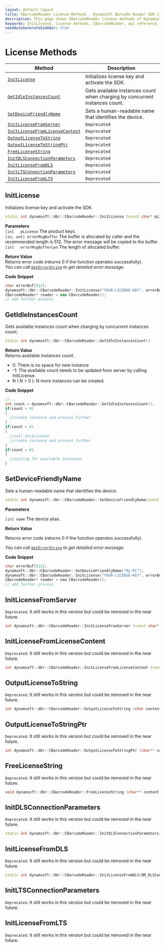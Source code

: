 ```yaml
---
layout: default-layout
title: CBarcodeReader License Methods - Dynamsoft Barcode Reader SDK C++ Edition API Reference
description: This page shows CBarcodeReader license methods of Dynamsoft Barcode Reader SDK C++ Edition.
keywords: InitLicense, license methods, CBarcodeReader, api reference, c++
needAutoGenerateSidebar: true
---
```



# License Methods

  | Method               | Description |
  |----------------------|-------------|
  | [`InitLicense`](#initlicense) | Initializes license key and activate the SDK. |
  | [`GetIdleInstancesCount`](#getidleinstancescount) | Gets available instances count when charging by concurrent instances count. |
  | [`SetDeviceFriendlyName`](#setdevicefriendlyname) | Sets a human-readable name that identifies the device. |
  | [`InitLicenseFromServer`](#initlicensefromserver) | `Deprecated` |
  | [`InitLicenseFromLicenseContent`](#initlicensefromlicensecontent) | `Deprecated` |
  | [`OutputLicenseToString`](#outputlicensetostring) | `Deprecated` |
  | [`OutputLicenseToStringPtr`](#outputlicensetostringptr) | `Deprecated` |
  | [`FreeLicenseString`](#freelicensestring) | `Deprecated` |
  | [`InitDLSConnectionParameters`](#initdlsconnectionparameters) | `Deprecated` |
  | [`InitLicenseFromDLS`](#initlicensefromdls) | `Deprecated` |
  | [`InitLTSConnectionParameters`](#initltsconnectionparameters) | `Deprecated` |
  | [`InitLicenseFromLTS`](#initlicensefromlts) | `Deprecated` |


## InitLicense
Initializes license key and activate the SDK.

```cpp
static int dynamsoft::dbr::CBarcodeReader::InitLicense (const char* pLicense, char errorMsgBuffer[] = NULL, const int errorMsgBufferLen = 0)	
```   
   
**Parameters**  
`[in]	pLicense` The product keys.  
`[in, out] errorMsgBuffer` The buffer is allocated by caller and the recommended length is 512. The error message will be copied to the buffer.  
`[in]	errorMsgBufferLen` The length of allocated buffer.  


**Return Value**  
Returns error code (returns 0 if the function operates successfully).    
*You can call [`GetErrorString`](general.md#geterrorstring) to get detailed error message.*


**Code Snippet**  
```cpp
char errorBuf[512];
dynamsoft::dbr::CBarcodeReader::InitLicense("YOUR-LICENSE-KEY", errorBuf, 512);
CBarcodeReader* reader = new CBarcodeReader();
// add further process
```


## GetIdleInstancesCount
Gets available instances count when charging by concurrent instances count.

```cpp
static int dynamsoft::dbr::CBarcodeReader::GetIdleInstancesCount()
```   

**Return Value**  
Returns available instances count.    
- 0: There is no space for new instance  
- -1: The available count needs to be updated from server by calling InitLicense.
- N ( N > 0 ): N more instances can be created.

**Code Snippet**  
```cpp
//...
int count = dynamsoft::dbr::CBarcodeReader::GetIdleInstancesCount();
if(count > 0)
{
  //create instance and process further
}
if(count < 0)
{
  //call InitLicense
  //create instance and process further
}
if(count = 0)
{
  //waiting for available instances 
}
```

## SetDeviceFriendlyName

Sets a human-readable name that identifies the device.

```cpp
static int dynamsoft::dbr::CBarcodeReader::SetDeviceFriendlyName(const char* name)
```

**Parameters**

`[in] name` The device alias.

**Return Value**

Returns error code (returns 0 if the function operates successfully).

*You can call [`GetErrorString`](general.md#geterrorstring) to get detailed error message.*

**Code Snippet**

```c
char errorBuf[512];
dynamsoft::dbr::CBarcodeReader::SetDeviceFriendlyName("My-PC");
dynamsoft::dbr::CBarcodeReader::InitLicense("YOUR-LICENSE-KEY", errorBuf, 512);
CBarcodeReader* reader = new CBarcodeReader();
// add further process
```


## InitLicenseFromServer
`Deprecated`. It still works in this version but could be removed in the near future.

```cpp
int dynamsoft::dbr::CBarcodeReader::InitLicenseFromServer (const char* pLicenseServer, const char* pLicenseKey)
```   
   

## InitLicenseFromLicenseContent
`Deprecated`. It still works in this version but could be removed in the near future.

```cpp
int dynamsoft::dbr::CBarcodeReader::InitLicenseFromLicenseContent (const char* pLicenseKey, const char* pLicenseContent)	
```   


## OutputLicenseToString
`Deprecated`. It still works in this version but could be removed in the near future.

```cpp
int dynamsoft::dbr::CBarcodeReader::OutputLicenseToString (char content[], const int contentLen)
```   
   

## OutputLicenseToStringPtr
`Deprecated`. It still works in this version but could be removed in the near future.

```cpp
int dynamsoft::dbr::CBarcodeReader::OutputLicenseToStringPtr (char** content)
```   


## FreeLicenseString
`Deprecated`. It still works in this version but could be removed in the near future.

```cpp
void dynamsoft::dbr::CBarcodeReader::FreeLicenseString (char** content)
```   


## InitDLSConnectionParameters
`Deprecated`. It still works in this version but could be removed in the near future.

```cpp
static int dynamsoft::dbr::CBarcodeReader::InitDLSConnectionParameters(DM_DLSConnectionParameters *pDLSConnectionParameters)
```   
   


## InitLicenseFromDLS
`Deprecated`. It still works in this version but could be removed in the near future.

```cpp
static int dynamsoft::dbr::CBarcodeReader::InitLicenseFromDLS(DM_DLSConnectionParameters *pDLSConnectionParameters, char errorMsgBuffer[] = NULL, const int errorMsgBufferLen = 0)
```   
   

## InitLTSConnectionParameters
`Deprecated`. It still works in this version but could be removed in the near future.

## InitLicenseFromLTS
`Deprecated`. It still works in this version but could be removed in the near future.

